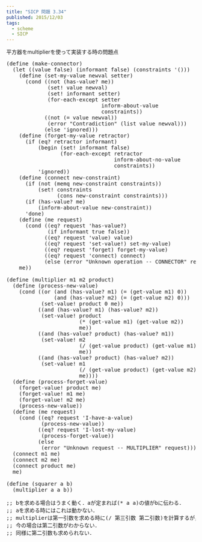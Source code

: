 ```yaml
---
title: "SICP 問題 3.34"
published: 2015/12/03
tags:
  - scheme
  - SICP
---
```


<p>平方器をmultiplierを使って実装する時の問題点</p>

<pre class="code lang-scheme" data-lang="scheme" data-unlink><span class="synSpecial">(</span><span class="synStatement">define</span> <span class="synSpecial">(</span>make-connector<span class="synSpecial">)</span>
  <span class="synSpecial">(</span><span class="synStatement">let</span> <span class="synSpecial">((</span>value false<span class="synSpecial">)</span> <span class="synSpecial">(</span>informant false<span class="synSpecial">)</span> <span class="synSpecial">(</span>constraints <span class="synSpecial">'()))</span>
    <span class="synSpecial">(</span><span class="synStatement">define</span> <span class="synSpecial">(</span>set-my-value newval setter<span class="synSpecial">)</span>
      <span class="synSpecial">(</span><span class="synStatement">cond</span> <span class="synSpecial">((</span><span class="synIdentifier">not</span> <span class="synSpecial">(</span>has-value? me<span class="synSpecial">))</span>
             <span class="synSpecial">(</span><span class="synStatement">set!</span> value newval<span class="synSpecial">)</span>
             <span class="synSpecial">(</span><span class="synStatement">set!</span> informant setter<span class="synSpecial">)</span>
             <span class="synSpecial">(</span>for-each-except setter
                              inform-about-value
                              constraints<span class="synSpecial">))</span>
            <span class="synSpecial">((</span><span class="synIdentifier">not</span> <span class="synSpecial">(</span><span class="synIdentifier">=</span> value newval<span class="synSpecial">))</span>
             <span class="synSpecial">(</span>error <span class="synConstant">&quot;Contradiction&quot;</span> <span class="synSpecial">(</span><span class="synIdentifier">list</span> value newval<span class="synSpecial">)))</span>
            <span class="synSpecial">(</span><span class="synStatement">else</span> <span class="synSpecial">'</span>ignored<span class="synSpecial">)))</span>
    <span class="synSpecial">(</span><span class="synStatement">define</span> <span class="synSpecial">(</span>forget-my-value retractor<span class="synSpecial">)</span>
      <span class="synSpecial">(</span><span class="synStatement">if</span> <span class="synSpecial">(</span><span class="synIdentifier">eq?</span> retractor informant<span class="synSpecial">)</span>
          <span class="synSpecial">(</span><span class="synStatement">begin</span> <span class="synSpecial">(</span><span class="synStatement">set!</span> informant false<span class="synSpecial">)</span>
                 <span class="synSpecial">(</span>for-each-except retractor
                                  inform-about-no-value
                                  constraints<span class="synSpecial">))</span>
          <span class="synSpecial">'</span>ignored<span class="synSpecial">))</span>
    <span class="synSpecial">(</span><span class="synStatement">define</span> <span class="synSpecial">(</span>connect new-constraint<span class="synSpecial">)</span>
      <span class="synSpecial">(</span><span class="synStatement">if</span> <span class="synSpecial">(</span><span class="synIdentifier">not</span> <span class="synSpecial">(</span><span class="synIdentifier">memq</span> new-constraint constraints<span class="synSpecial">))</span>
          <span class="synSpecial">(</span><span class="synStatement">set!</span> constraints
                <span class="synSpecial">(</span><span class="synIdentifier">cons</span> new-constraint constraints<span class="synSpecial">)))</span>
      <span class="synSpecial">(</span><span class="synStatement">if</span> <span class="synSpecial">(</span>has-value? me<span class="synSpecial">)</span>
          <span class="synSpecial">(</span>inform-about-value new-constraint<span class="synSpecial">))</span>
      <span class="synSpecial">'</span>done<span class="synSpecial">)</span>
    <span class="synSpecial">(</span><span class="synStatement">define</span> <span class="synSpecial">(</span>me request<span class="synSpecial">)</span>
      <span class="synSpecial">(</span><span class="synStatement">cond</span> <span class="synSpecial">((</span><span class="synIdentifier">eq?</span> request <span class="synSpecial">'</span>has-value?<span class="synSpecial">)</span>
             <span class="synSpecial">(</span><span class="synStatement">if</span> informant true false<span class="synSpecial">))</span>
            <span class="synSpecial">((</span><span class="synIdentifier">eq?</span> request <span class="synSpecial">'</span>value<span class="synSpecial">)</span> value<span class="synSpecial">)</span>
            <span class="synSpecial">((</span><span class="synIdentifier">eq?</span> request <span class="synSpecial">'</span>set-value!<span class="synSpecial">)</span> set-my-value<span class="synSpecial">)</span>
            <span class="synSpecial">((</span><span class="synIdentifier">eq?</span> request <span class="synSpecial">'</span>forget<span class="synSpecial">)</span> forget-my-value<span class="synSpecial">)</span>
            <span class="synSpecial">((</span><span class="synIdentifier">eq?</span> request <span class="synSpecial">'</span>connect<span class="synSpecial">)</span> connect<span class="synSpecial">)</span>
            <span class="synSpecial">(</span><span class="synStatement">else</span> <span class="synSpecial">(</span>error <span class="synConstant">&quot;Unknown operation -- CONNECTOR&quot;</span> request<span class="synSpecial">))))</span>
    me<span class="synSpecial">))</span>

<span class="synSpecial">(</span><span class="synStatement">define</span> <span class="synSpecial">(</span>multiplier m1 m2 product<span class="synSpecial">)</span>
  <span class="synSpecial">(</span><span class="synStatement">define</span> <span class="synSpecial">(</span>process-new-value<span class="synSpecial">)</span>
    <span class="synSpecial">(</span><span class="synStatement">cond</span> <span class="synSpecial">((</span><span class="synStatement">or</span> <span class="synSpecial">(</span><span class="synStatement">and</span> <span class="synSpecial">(</span>has-value? m1<span class="synSpecial">)</span> <span class="synSpecial">(</span><span class="synIdentifier">=</span> <span class="synSpecial">(</span>get-value m1<span class="synSpecial">)</span> <span class="synConstant">0</span><span class="synSpecial">))</span>
               <span class="synSpecial">(</span><span class="synStatement">and</span> <span class="synSpecial">(</span>has-value? m2<span class="synSpecial">)</span> <span class="synSpecial">(</span><span class="synIdentifier">=</span> <span class="synSpecial">(</span>get-value m2<span class="synSpecial">)</span> <span class="synConstant">0</span><span class="synSpecial">)))</span>
           <span class="synSpecial">(</span>set-value! product <span class="synConstant">0</span> me<span class="synSpecial">))</span>
          <span class="synSpecial">((</span><span class="synStatement">and</span> <span class="synSpecial">(</span>has-value? m1<span class="synSpecial">)</span> <span class="synSpecial">(</span>has-value? m2<span class="synSpecial">))</span>
           <span class="synSpecial">(</span>set-value! product
                       <span class="synSpecial">(</span><span class="synIdentifier">*</span> <span class="synSpecial">(</span>get-value m1<span class="synSpecial">)</span> <span class="synSpecial">(</span>get-value m2<span class="synSpecial">))</span>
                       me<span class="synSpecial">))</span>
          <span class="synSpecial">((</span><span class="synStatement">and</span> <span class="synSpecial">(</span>has-value? product<span class="synSpecial">)</span> <span class="synSpecial">(</span>has-value? m1<span class="synSpecial">))</span>
           <span class="synSpecial">(</span>set-value! m2
                       <span class="synSpecial">(</span><span class="synIdentifier">/</span> <span class="synSpecial">(</span>get-value product<span class="synSpecial">)</span> <span class="synSpecial">(</span>get-value m1<span class="synSpecial">))</span>
                       me<span class="synSpecial">))</span>
          <span class="synSpecial">((</span><span class="synStatement">and</span> <span class="synSpecial">(</span>has-value? product<span class="synSpecial">)</span> <span class="synSpecial">(</span>has-value? m2<span class="synSpecial">))</span>
           <span class="synSpecial">(</span>set-value! m1
                       <span class="synSpecial">(</span><span class="synIdentifier">/</span> <span class="synSpecial">(</span>get-value product<span class="synSpecial">)</span> <span class="synSpecial">(</span>get-value m2<span class="synSpecial">))</span>
                       me<span class="synSpecial">))))</span>
  <span class="synSpecial">(</span><span class="synStatement">define</span> <span class="synSpecial">(</span>process-forget-value<span class="synSpecial">)</span>
    <span class="synSpecial">(</span>forget-value! product me<span class="synSpecial">)</span>
    <span class="synSpecial">(</span>forget-value! m1 me<span class="synSpecial">)</span>
    <span class="synSpecial">(</span>forget-value! m2 me<span class="synSpecial">)</span>
    <span class="synSpecial">(</span>process-new-value<span class="synSpecial">))</span>
  <span class="synSpecial">(</span><span class="synStatement">define</span> <span class="synSpecial">(</span>me request<span class="synSpecial">)</span>
    <span class="synSpecial">(</span><span class="synStatement">cond</span> <span class="synSpecial">((</span><span class="synIdentifier">eq?</span> request <span class="synSpecial">'</span>I-have-a-value<span class="synSpecial">)</span>
           <span class="synSpecial">(</span>process-new-value<span class="synSpecial">))</span>
          <span class="synSpecial">((</span><span class="synIdentifier">eq?</span> request <span class="synSpecial">'</span>I-lost-my-value<span class="synSpecial">)</span>
           <span class="synSpecial">(</span>process-forget-value<span class="synSpecial">))</span>
          <span class="synSpecial">(</span><span class="synStatement">else</span>
           <span class="synSpecial">(</span>error <span class="synConstant">&quot;Unknown request -- MULTIPLIER&quot;</span> request<span class="synSpecial">))))</span>
  <span class="synSpecial">(</span>connect m1 me<span class="synSpecial">)</span>
  <span class="synSpecial">(</span>connect m2 me<span class="synSpecial">)</span>
  <span class="synSpecial">(</span>connect product me<span class="synSpecial">)</span>
  me<span class="synSpecial">)</span>

<span class="synSpecial">(</span><span class="synStatement">define</span> <span class="synSpecial">(</span>squarer a b<span class="synSpecial">)</span>
  <span class="synSpecial">(</span>multiplier a a b<span class="synSpecial">))</span>

<span class="synComment">;; bを求める場合はうまく動く．aが定まれば(* a a)の値がbに伝わる．</span>
<span class="synComment">;; aを求める時にはこれは動かない．</span>
<span class="synComment">;; multiplierは第一引数を求める時に(/ 第三引数 第二引数)を計算するが，</span>
<span class="synComment">;; 今の場合は第二引数がわからない．</span>
<span class="synComment">;; 同様に第二引数も求められない．</span>
</pre>


